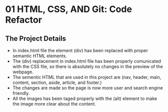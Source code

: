 # 01 HTML, CSS, AND Git: Code Refactor

## The Project Details

- In index.html file the element (div) has been replaced with proper semantic HTML elements.
- The (div) replacement in index.html file has been properly comunicated with the CSS file, so there is absolutely no changes in the preview of the webpage.
- The sementic HTML that are used in this project are (nav, header, main, content, section, aside, article, and footer.)
- The changes are made so the page is now more user and search engine friendly. 
- All the images has been taged properly with the (alt) element to make the image more clear about the content.
